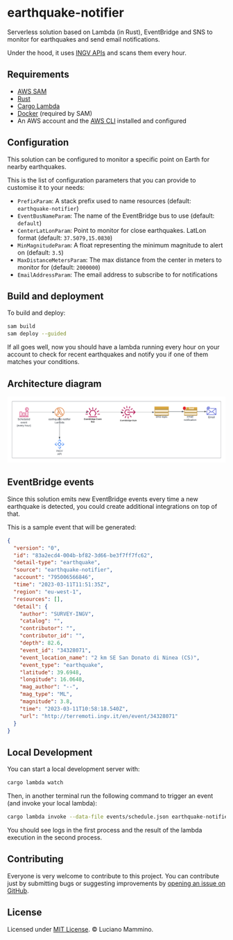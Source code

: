 # earthquake-notifier

Serverless solution based on Lambda (in Rust), EventBridge and SNS to monitor for earthquakes and send email notifications.

Under the hood, it uses [INGV APIs](http://webservices.ingv.it/swagger-ui/dist/?url=https://ingv.github.io/openapi/fdsnws/event/0.0.1/event.yaml) and scans them every hour.


## Requirements

  - [AWS SAM](https://aws.amazon.com/serverless/sam/)
  - [Rust](https://www.rust-lang.org/)
  - [Cargo Lambda](https://www.cargo-lambda.info/)
  - [Docker](https://www.docker.com/) (required by SAM)
  - An AWS account and the [AWS CLI](https://aws.amazon.com/cli/) installed and configured


## Configuration

This solution can be configured to monitor a specific point on Earth for nearby earthquakes.

This is the list of configuration parameters that you can provide to customise it to your needs:

- `PrefixParam`: A stack prefix used to name resources (default: `earthquake-notifier`)
- `EventBusNameParam`: The name of the EventBridge bus to use (default: `default`)
- `CenterLatLonParam`: Point to monitor for close earthquakes. LatLon format (default: `37.5079,15.0830`)
- `MinMagnitudeParam`: A float representing the minimum magnitude to alert on (default: `3.5`)
- `MaxDistanceMetersParam`: The max distance from the center in meters to monitor for (default: `2000000`)
- `EmailAddressParam`: The email address to subscribe to for notifications


## Build and deployment

To build and deploy:

```bash
sam build
sam deploy --guided
```

If all goes well, now you should have a lambda running every hour on your account to check for recent earthquakes and notify you if one of them matches your conditions.


## Architecture diagram

![Architecture Diagram](./docs/architecture.png)


## EventBridge events

Since this solution emits new EventBridge events every time a new earthquake is detected, you could create additional integrations on top of that.

This is a sample event that will be generated:

```json
{
  "version": "0",
  "id": "83a2ecd4-004b-bf82-3d66-be3f7ff7fc62",
  "detail-type": "earthquake",
  "source": "earthquake-notifier",
  "account": "795006566846",
  "time": "2023-03-11T11:51:35Z",
  "region": "eu-west-1",
  "resources": [],
  "detail": {
    "author": "SURVEY-INGV",
    "catalog": "",
    "contributor": "",
    "contributor_id": "",
    "depth": 82.6,
    "event_id": "34328071",
    "event_location_name": "2 km SE San Donato di Ninea (CS)",
    "event_type": "earthquake",
    "latitude": 39.6948,
    "longitude": 16.0648,
    "mag_author": "--",
    "mag_type": "ML",
    "magnitude": 3.8,
    "time": "2023-03-11T10:58:18.540Z",
    "url": "http://terremoti.ingv.it/en/event/34328071"
  }
}
```

## Local Development

You can start a local development server with:

```bash
cargo lambda watch
```

Then, in another terminal run the following command to trigger an event (and invoke your local lambda):

```bash
cargo lambda invoke --data-file events/schedule.json earthquake-notifier
```

You should see logs in the first process and the result of the lambda execution in the second process.


## Contributing

Everyone is very welcome to contribute to this project.
You can contribute just by submitting bugs or suggesting improvements by
[opening an issue on GitHub](https://github.com/lmammino/earthquake-notifier/issues).


## License

Licensed under [MIT License](LICENSE). © Luciano Mammino.
